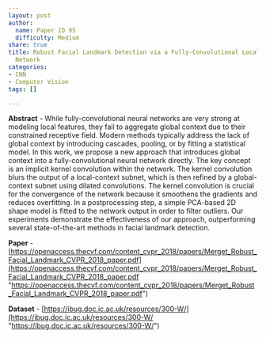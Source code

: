 ```yaml
---
layout: post
author:
  name: Paper ID 95
  difficulty: Medium
share: true
title: Robust Facial Landmark Detection via a Fully-Convolutional Local-Global Context
  Network
categories:
- CNN
- Computer Vision
tags: []

---
```

**Abstract** - While fully-convolutional neural networks are very strong at modeling local features, they fail to aggregate global context due to their constrained receptive field. Modern methods typically address the lack of global context by introducing cascades, pooling, or by fitting a statistical model. In this work, we propose a new approach that introduces global context into a fully-convolutional neural network directly. The key concept is an implicit kernel convolution within the network. The kernel convolution blurs the output of a local-context subnet, which is then refined by a global-context subnet using dilated convolutions. The kernel convolution is crucial for the convergence of the network because it smoothens the gradients and reduces overfitting. In a postprocessing step, a simple PCA-based 2D shape model is fitted to the network output in order to filter outliers. Our experiments demonstrate the effectiveness of our approach, outperforming several state-of-the-art methods in facial landmark detection.

**Paper** - [https://openaccess.thecvf.com/content_cvpr_2018/papers/Merget_Robust_Facial_Landmark_CVPR_2018_paper.pdf](https://openaccess.thecvf.com/content_cvpr_2018/papers/Merget_Robust_Facial_Landmark_CVPR_2018_paper.pdf "https://openaccess.thecvf.com/content_cvpr_2018/papers/Merget_Robust_Facial_Landmark_CVPR_2018_paper.pdf")

**Dataset** - [https://ibug.doc.ic.ac.uk/resources/300-W/](https://ibug.doc.ic.ac.uk/resources/300-W/ "https://ibug.doc.ic.ac.uk/resources/300-W/")